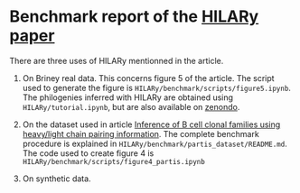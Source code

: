 # Benchmark report of the [HILARy paper](https://doi.org/10.1101/2022.12.22.521661)

There are three uses of HILARy mentionned in the article.

1. On Briney real data. This concerns figure 5 of the article. The script used to generate the figure is `HILARy/benchmark/scripts/figure5.ipynb`. The philogenies inferred with HILARy are obtained using `HILARy/tutorial.ipynb`, but are also available on [zenondo](https://zenodo.org/records/10676371?preview=1).

2. On the dataset used in article [Inference of B cell clonal families using heavy/light chain pairing information](https://journals.plos.org/ploscompbiol/article?id=10.1371/journal.pcbi.1010723). The complete benchmark procedure is explained in `HILARy/benchmark/partis_dataset/README.md`. The code used to create figure 4 is `HILARy/benchmark/scripts/figure4_partis.ipynb`

3. On synthetic data.

